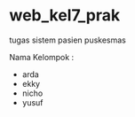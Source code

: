 # web_kel7_prak
 tugas sistem pasien puskesmas

 Nama Kelompok :

 - arda
 - ekky
 - nicho
 - yusuf
